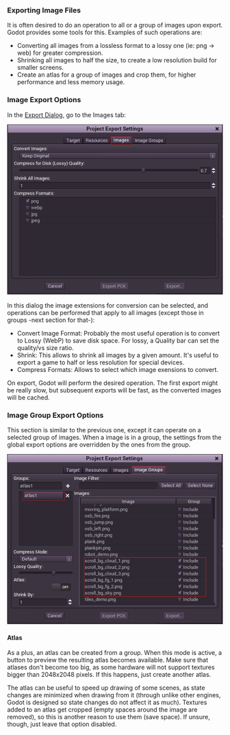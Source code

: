 ### Exporting Image Files

It is often desired to do an operation to all or a group of images upon export. Godot provides some tools for this. Examples of such operations are:

* Converting all images from a lossless format to a lossy one (ie: png -> web) for greater compression.
* Shrinking all images to half the size, to create a low resolution build for smaller screens.
* Create an atlas for a group of images and crop them, for higher performance and less memory usage.

### Image Export Options

In the [Export Dialog](export), go to the Images tab:

<p align="center"><img src="images/exportimages.png"></img></p>

In this dialog the image extensions for conversion can be selected, and operations can be performed that apply to all images (except those in groups -next section for that-):

* Convert Image Format: Probably the most useful operation is to convert to Lossy (WebP) to save disk space. For lossy, a Quality bar can set the quality/vs size ratio.
* Shrink: This allows to shrink all images by a given amount. It's useful to export a game to half or less resolution for special devices.
* Compress Formats: Allows to select which image exensions to convert.

On export, Godot will perform the desired operation. The first export might be really slow, but subsequent exports will be fast, as the converted images will be cached.

### Image Group Export Options

This section is similar to the previous one, except it can operate on a selected group of images. When a image is in a group, the settings from the global export options are overridden by the ones from the group.

<p align="center"><img src="images/imagegroup.png"></img></p>

#### Atlas

As a plus, an atlas can be created from a group. When this mode is active, a button to preview the resulting atlas becomes available. Make sure that atlases don't become too big, as some hardware will not support textures bigger than 2048x2048 pixels. If this happens, just create another atlas.

The atlas can be useful to speed up drawing of some scenes, as state changes are minimized when drawing from it (through unlike other engines, Godot is designed so state changes do not affect it as much). Textures added to an atlas get cropped (empty spaces around the image are removed), so this is another reason to use them (save space). If unsure, though, just leave that option disabled.
